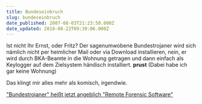 ```yaml
---
title: Bundeseinbruch
slug: bundeseinbruch
date_published: 2007-08-03T21:23:50.000Z
date_updated: 2018-08-22T09:39:06.000Z
---
```


Ist nicht Ihr Ernst, oder Fritz? Der sagenumwobene Bundestrojaner wird sich nämlich nicht per heimlicher Mail oder via Download installieren, nein, er wird durch BKA-Beamte in die Wohnung getragen und dann einfach als Keylogger auf dem Zielsystem händisch installiert. **prust** (Dabei habe ich gar keine Wohnung)

Das klingt mir alles mehr als komisch, irgendwie.

["Bundestrojaner" heißt jetzt angeblich "Remote Forensic Software"](http://www.heise.de/newsticker/meldung/93807)
